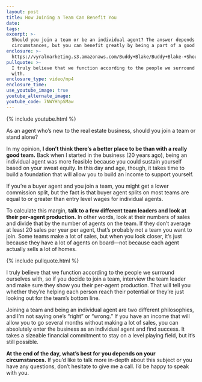 ```yaml
---
layout: post
title: How Joining a Team Can Benefit You
date:
tags:
excerpt: >-
  Should you join a team or be an individual agent? The answer depends on your
  circumstances, but you can benefit greatly by being a part of a good team.
enclosure: >-
  https://vyralmarketing.s3.amazonaws.com/Buddy+Blake/Buddy+Blake-+Should+I+Go+With+a+Team+or+Stand+Alone_.mp4
pullquote: >-
  I truly believe that we function according to the people we surround ourselves
  with.
enclosure_type: video/mp4
enclosure_time:
use_youtube_image: true
youtube_alternate_image:
youtube_code: 7NWYHhpSMaw
---
```


{% include youtube.html %}

As an agent who’s new to the real estate business, should you join a team or stand alone?

In my opinion, **I don’t think there’s a better place to be than with a really good team.** Back when I started in the business (20 years ago), being an individual agent was more feasible because you could sustain yourself based on your sweat equity. In this day and age, though, it takes time to build a foundation that will allow you to build an income to support yourself.&nbsp;

If you’re a buyer agent and you join a team, you might get a lower commission split, but the fact is that buyer agent splits on most teams are equal to or greater than entry level wages for individual agents.&nbsp;

To calculate this margin, **talk to a few different team leaders and look at their per-agent production.** In other words, look at their numbers of sales and divide that by the number of agents on the team. If they don’t average at least 20 sales per year per agent, that’s probably not a team you want to join. Some teams make a lot of sales, but when you look closer, it’s just because they have a lot of agents on board—not because each agent actually sells a lot of homes.&nbsp;

{% include pullquote.html %}

I truly believe that we function according to the people we surround ourselves with, so if you decide to join a team, interview the team leader and make sure they show you their per-agent production. That will tell you whether they’re helping each person reach their potential or they’re just looking out for the team’s bottom line.&nbsp;

Joining a team and being an individual agent are two different philosophies, and I’m not saying one’s “right” or “wrong.” If you have an income that will allow you to go several months without making a lot of sales, you can absolutely enter the business as an individual agent and find success. It takes a sizeable financial commitment to stay on a level playing field, but it’s still possible.&nbsp;

**At the end of the day, what’s best for you depends on your circumstances.** If you’d like to talk more in-depth about this subject or you have any questions, don’t hesitate to give me a call. I’d be happy to speak with you.&nbsp;<br>&nbsp;